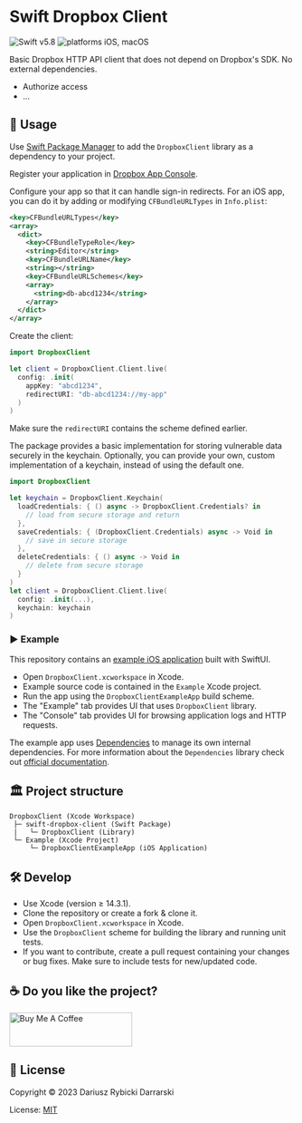 # Swift Dropbox Client

![Swift v5.8](https://img.shields.io/badge/swift-v5.8-orange.svg)
![platforms iOS, macOS](https://img.shields.io/badge/platforms-iOS,_macOS-blue.svg)

Basic Dropbox HTTP API client that does not depend on Dropbox's SDK. No external dependencies.

- Authorize access
- ...

## 📖 Usage

Use [Swift Package Manager](https://swift.org/package-manager/) to add the `DropboxClient` library as a dependency to your project. 

Register your application in [Dropbox App Console](https://www.dropbox.com/developers/apps).

Configure your app so that it can handle sign-in redirects. For an iOS app, you can do it by adding or modifying `CFBundleURLTypes` in `Info.plist`:

```xml
<key>CFBundleURLTypes</key>
<array>
  <dict>
    <key>CFBundleTypeRole</key>
    <string>Editor</string>
    <key>CFBundleURLName</key>
    <string></string>
    <key>CFBundleURLSchemes</key>
    <array>
      <string>db-abcd1234</string>
    </array>
  </dict>
</array>
```

Create the client:

```swift
import DropboxClient

let client = DropboxClient.Client.live(
  config: .init(
    appKey: "abcd1234",
    redirectURI: "db-abcd1234://my-app"
  )
)
```

Make sure the `redirectURI` contains the scheme defined earlier.

The package provides a basic implementation for storing vulnerable data securely in the keychain. Optionally, you can provide your own, custom implementation of a keychain, instead of using the default one.

```swift
import DropboxClient

let keychain = DropboxClient.Keychain(
  loadCredentials: { () async -> DropboxClient.Credentials? in
    // load from secure storage and return
  },
  saveCredentials: { (DropboxClient.Credentials) async -> Void in
    // save in secure storage
  },
  deleteCredentials: { () async -> Void in
    // delete from secure storage
  }
)
let client = DropboxClient.Client.live(
  config: .init(...),
  keychain: keychain
)
``` 

### ▶️ Example

This repository contains an [example iOS application](Example/DropboxClientExampleApp) built with SwiftUI.

- Open `DropboxClient.xcworkspace` in Xcode.
- Example source code is contained in the `Example` Xcode project.
- Run the app using the `DropboxClientExampleApp` build scheme.
- The "Example" tab provides UI that uses `DropboxClient` library.
- The "Console" tab provides UI for browsing application logs and HTTP requests.

The example app uses [Dependencies](https://github.com/pointfreeco/swift-dependencies) to manage its own internal dependencies. For more information about the `Dependencies` library check out [official documentation](https://pointfreeco.github.io/swift-dependencies/main/documentation/dependencies).

## 🏛 Project structure

```
DropboxClient (Xcode Workspace)
 ├─ swift-dropbox-client (Swift Package)
 |   └─ DropboxClient (Library)
 └─ Example (Xcode Project)
     └─ DropboxClientExampleApp (iOS Application)
```

## 🛠 Develop

- Use Xcode (version ≥ 14.3.1).
- Clone the repository or create a fork & clone it.
- Open `DropboxClient.xcworkspace` in Xcode.
- Use the `DropboxClient` scheme for building the library and running unit tests.
- If you want to contribute, create a pull request containing your changes or bug fixes. Make sure to include tests for new/updated code.

## ☕️ Do you like the project?

<a href="https://www.buymeacoffee.com/darrarski" target="_blank"><img src="https://cdn.buymeacoffee.com/buttons/v2/default-yellow.png" alt="Buy Me A Coffee" height="60" width="217" style="height: 60px !important;width: 217px !important;" ></a>

## 📄 License

Copyright © 2023 Dariusz Rybicki Darrarski

License: [MIT](LICENSE)
